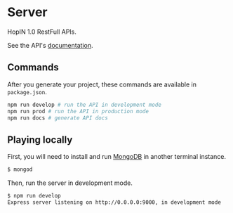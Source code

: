 # Server

HopIN 1.0 RestFull APIs.

See the API's [documentation](DOCS.md).

## Commands

After you generate your project, these commands are available in `package.json`.

```bash
npm run develop # run the API in development mode
npm run prod # run the API in production mode
npm run docs # generate API docs
```

## Playing locally

First, you will need to install and run [MongoDB](https://www.mongodb.com/) in another terminal instance.

```bash
$ mongod
```

Then, run the server in development mode.

```bash
$ npm run develop
Express server listening on http://0.0.0.0:9000, in development mode
```
